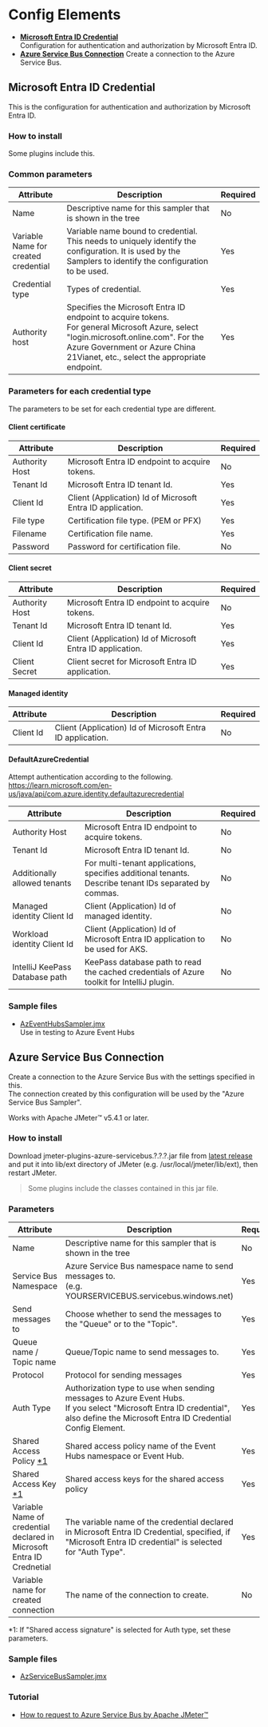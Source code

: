 # Config Elements

- **[Microsoft Entra ID Credential](#microsoft-entra-id-credential)**  
    Configuration for authentication and authorization by Microsoft Entra ID.
- **[Azure Service Bus Connection](#azure-servicebus-connection)**
    Create a connection to the Azure Service Bus.

## Microsoft Entra ID Credential

This is the configuration for authentication and authorization by Microsoft Entra ID.

### How to install

Some plugins include this.

### Common parameters

|Attribute|Description|Required|
|-----|-----|-----|
|Name|Descriptive name for this sampler that is shown in the tree|No|
|Variable Name for created credential|Variable name bound to credential. This needs to uniquely identify the configuration. It is used by the Samplers to identify the configuration to be used.|Yes|
|Credential type|Types of credential.|Yes|
|Authority host|Specifies the Microsoft Entra ID endpoint to acquire tokens.<br />For general Microsoft Azure, select "login<span></span>.microsoft.online.com". For the Azure Government or Azure China 21Vianet, etc., select the appropriate endpoint.|Yes|

### Parameters for each credential type

The parameters to be set for each credential type are different.

#### Client certificate

|Attribute|Description|Required|
|-----|-----|-----|
|Authority Host|Microsoft Entra ID endpoint to acquire tokens.|No|
|Tenant Id|Microsoft Entra ID tenant Id.|Yes|
|Client Id|Client \(Application\) Id of Microsoft Entra ID application.|Yes|
|File type|Certification file type. \(PEM or PFX\)|Yes|
|Filename|Certification file name.|Yes|
|Password|Password for certification file.|No|

#### Client secret

|Attribute|Description|Required|
|-----|-----|-----|
|Authority Host|Microsoft Entra ID endpoint to acquire tokens.|No|
|Tenant Id|Microsoft Entra ID tenant Id.|Yes|
|Client Id|Client \(Application\) Id of Microsoft Entra ID application.|Yes|
|Client Secret|Client secret for Microsoft Entra ID application.|Yes|

#### Managed identity

|Attribute|Description|Required|
|-----|-----|-----|
|Client Id|Client \(Application\) Id of Microsoft Entra ID application.|No|

#### DefaultAzureCredential

Attempt authentication according to the following.  
<https://learn.microsoft.com/en-us/java/api/com.azure.identity.defaultazurecredential>

|Attribute|Description|Required|
|-----|-----|-----|
|Authority Host|Microsoft Entra ID endpoint to acquire tokens.|No|
|Tenant Id|Microsoft Entra ID tenant Id.|No|
|Additionally allowed tenants|For multi-tenant applications, specifies additional tenants.<br />Describe tenant IDs separated by commas.|No|
|Managed identity Client Id|Client \(Application\) Id of managed identity.|No|
|Workload identity Client Id|Client \(Application\) Id of Microsoft Entra ID application to be used for AKS.|No|
|IntelliJ KeePass Database path|KeePass database path to read the cached credentials of Azure toolkit for IntelliJ plugin.|No|

### Sample files

- [AzEventHubsSampler.jmx](../samples/AzEventHubsSampler.jmx)  
    Use in testing to Azure Event Hubs

## Azure Service Bus Connection

Create a connection to the Azure Service Bus with the settings specified in this.  
The connection created by this configuration will be used by the "Azure Service Bus Sampler".  

Works with Apache JMeter™ v5.4.1 or later.

### How to install

Download jmeter-plugins-azure-servicebus.?.?.?.jar file from [latest release](https://github.com/pnopjp/jmeter-plugins/releases/latest) and put it into lib/ext directory of JMeter \(e.g. /usr/local/jmeter/lib/ext\), then restart JMeter.
> Some plugins include the classes contained in this jar file.

### Parameters

|Attribute|Description|Required|
|-----|-----|-----|
|Name|Descriptive name for this sampler that is shown in the tree|No|
|Service Bus Namespace|Azure Service Bus namespace name to send messages to.<br />(e.g. YOURSERVICEBUS<span></span>.servicebus.windows.net\)|Yes|
|Send messages to|Choose whether to send the messages to the "Queue" or to the "Topic".|Yes|
|Queue name / Topic name|Queue/Topic name to send messages to.|Yes|
|Protocol|Protocol for sending messages|Yes|
|Auth Type|Authorization type to use when sending messages to Azure Event Hubs.<br />If you select "Microsoft Entra ID credential", also define the Microsoft Entra ID Credential Config Element.|Yes|
|Shared Access Policy [\*1](#1-servicebus)|Shared access policy name of the Event Hubs namespace or Event Hub.|Yes|
|Shared Access Key [\*1](#1-servicebus)|Shared access keys for the shared access policy|Yes|
|Variable Name of credential declared in Microsoft Entra ID Crednetial|The variable name of the credential declared in Microsoft Entra ID Credential, specified, if "Microsoft Entra ID credential" is selected for "Auth Type".|Yes|
|Variable name for created connection|The name of the connection to create.|No|

<span id="1-servicebus">\*1</span>: If "Shared access signature" is selected for Auth type, set these parameters.

### Sample files

- [AzServiceBusSampler.jmx](../samples/AzServiceBusSampler.jmx)

### Tutorial

- [How to request to Azure Service Bus by Apache JMeter™](https://blog.pnop.co.jp/jmeter-azure-service-bus_en/)

